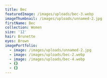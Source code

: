 ```yaml
---
title: Bec
featuredImage: /images/uploads/bec-3.webp
imageThumbnail: /images/uploads/unnamed-2.jpg
firstName: Bec
collection: Women
size: '12'
hair: Brunette
eyes: Brown
imagePortfolio:
  - image: /images/uploads/unnamed-2.jpg
  - image: /images/uploads/bec-2.webp
  - image: /images/uploads/bec-4.webp
  - {}
  - {}
---
```


